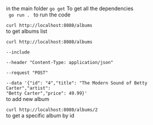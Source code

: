in the main folder <code>go get</code>  To get all the dependencies<br>
<code> go run . </code> to run the code

<code>curl http://localhost:8080/albums </code><br>
to get albums list

<code>curl http://localhost:8080/albums \
--include \
--header "Content-Type: application/json" \
--request "POST" \
--data '{"id": "4","title": "The Modern Sound of Betty Carter","artist": "Betty Carter","price": 49.99}'</code><br>
to add new album


<code>curl http://localhost:8080/albums/2 </code><br>
to get a specific album by id
